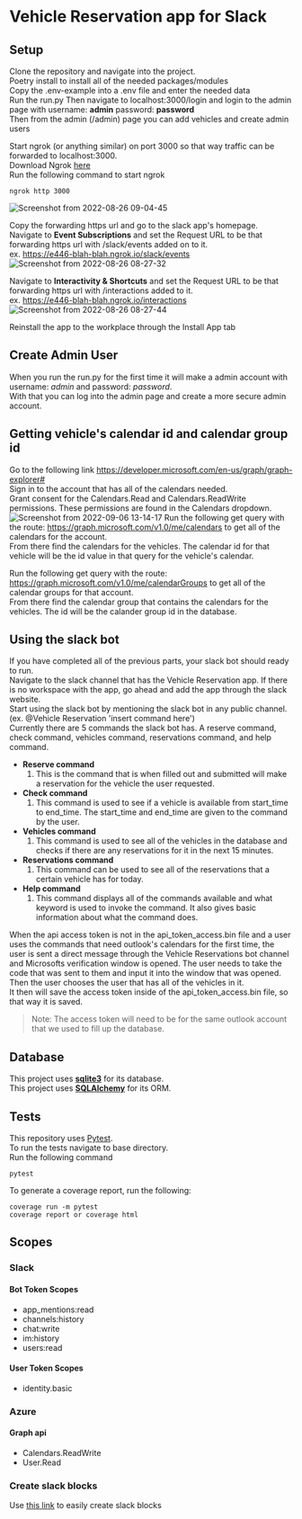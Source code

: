 # Vehicle Reservation app for Slack

## Setup  
Clone the repository and navigate into the project.  
Poetry install to install all of the needed packages/modules    
Copy the .env-example into a .env file and enter the needed data  
Run the run.py
Then navigate to localhost:3000/login and login to the admin page with username: **admin** password: **password**    
Then from the admin (/admin) page you can add vehicles and create admin users  

Start ngrok (or anything similar) on port 3000 so that way traffic can be forwarded to localhost:3000.  
Download Ngrok [here](https://ngrok.com/download)  
Run the following command to start ngrok
```
ngrok http 3000
```  
![Screenshot from 2022-08-26 09-04-45](https://user-images.githubusercontent.com/78196548/186935488-277a41a0-b071-4e4d-b510-aa74124ea66c.png)

Copy the forwarding https url and go to the slack app's homepage.  
Navigate to **Event Subscriptions** and set the Request URL to be that forwarding https url with /slack/events added on to it.  
ex. https://e446-blah-blah.ngrok.io/slack/events  
![Screenshot from 2022-08-26 08-27-32](https://user-images.githubusercontent.com/78196548/186927233-688045ed-1ad8-439b-8cd5-8d1e5ea08053.png)

Navigate to **Interactivity & Shortcuts** and set the Request URL to be that forwarding https url with /interactions added to it.  
ex. https://e446-blah-blah.ngrok.io/interactions  
 ![Screenshot from 2022-08-26 08-27-44](https://user-images.githubusercontent.com/78196548/186927374-fffb86e8-08b7-4e56-a615-13ef42615254.png)

Reinstall the app to the workplace through the Install App tab

## Create Admin User  
When you run the run.py for the first time it will make a admin account with username: *admin* and password: *password*.  
With that you can log into the admin page and create a more secure admin account.  

## Getting vehicle's calendar id and calendar group id  
Go to the following link https://developer.microsoft.com/en-us/graph/graph-explorer#  
Sign in to the account that has all of the calendars needed.  
Grant consent for the Calendars.Read and Calendars.ReadWrite permissions. These permissions are found in the Calendars dropdown.  
![Screenshot from 2022-09-06 13-14-17](https://user-images.githubusercontent.com/78196548/188719937-cf6b3f4f-41fe-40eb-bdac-229d73a59126.png)
Run the following get query with the route: https://graph.microsoft.com/v1.0/me/calendars to get all of the calendars for the account.  
From there find the calendars for the vehicles. The calendar id for that vehicle will be the id value in that query for the vehicle's calendar.  

Run the following get query with the route: https://graph.microsoft.com/v1.0/me/calendarGroups to get all of the calendar groups for that account.  
From there find the calendar group that contains the calendars for the vehicles. The id will be the calander group id in the database. 
## Using the slack bot  
If you have completed all of the previous parts, your slack bot should ready to run.  
Navigate to the slack channel that has the Vehicle Reservation app. If there is no workspace with the app, go ahead and add the app through the slack website.  
Start using the slack bot by mentioning the slack bot in any public channel. (ex. @Vehicle Reservation 'insert command here')  
Currently there are 5 commands the slack bot has. A reserve command, check command, vehicles command, reservations command, and help command.  
- **Reserve command**  
  1. This is the command that is when filled out and submitted will make a reservation for the vehicle the user requested.  
- **Check command**  
  1. This command is used to see if a vehicle is available from start_time to end_time. The start_time and end_time are given to the command by the user. 
- **Vehicles command**  
  1. This command is used to see all of the vehicles in the database and checks if there are any reservations for it in the next 15 minutes.  
- **Reservations command**  
  1. This command can be used to see all of the reservations that a certain vehicle has for today.  
- **Help command**  
  1. This command displays all of the commands available and what keyword is used to invoke the command. It also gives basic information about what the command does.  

When the api access token is not in the api_token_access.bin file and a user uses the commands that need outlook's calendars for the first time, the user is sent a direct message through the Vehicle Reservations bot channel and Microsofts verification window is opened. The user needs to take the code that was sent to them and input it into the window that was opened. Then the user chooses the user that has all of the vehicles in it.  
It then will save the access token inside of the api_token_access.bin file, so that way it is saved.  
> Note: The access token will need to be for the same outlook account that we used to fill up the database.  

## Database  
This project uses [**sqlite3**](https://www.sqlite.org/docs.html) for its database.  
This project uses [**SQLAlchemy**](https://docs.sqlalchemy.org/en/14/) for its ORM.  

## Tests  
This repository uses [Pytest](https://docs.pytest.org/en/7.1.x/contents.html).  
To run the tests navigate to base directory.  
Run the following command
```
pytest
```
To generate a coverage report, run the following:  
```
coverage run -m pytest
coverage report or coverage html
```  

## Scopes  
### Slack 
#### **Bot Token Scopes**
- app_mentions:read  
- channels:history  
- chat:write  
- im:history  
- users:read
#### **User Token Scopes**  
- identity.basic  

### Azure  
#### **Graph api**  
- Calendars.ReadWrite  
- User.Read  

### Create slack blocks  
Use [this link](https://app.slack.com/block-kit-builder/T03H89XHC5T#%7B%22blocks%22:%5B%5D%7D) to easily create slack blocks
